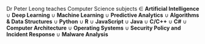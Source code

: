 Dr Peter Leong teaches Computer Science subjects &isin; **Artificial Intelligence** &cup; **Deep Learning** &cup; **Machine Learning** &cup; **Predictive Analytics** &cup; **Algorithms &amp; Data Structures** &cup; **Python** &cup; **R** &cup; **JavaScript** &cup; **Java** &cup; **C/C++**  &cup; **C#**  &cup; **Computer Architecture** &cup; **Operating Systems** &cup; **Security Policy and Incident Response** &cup; **Malware Analysis**

